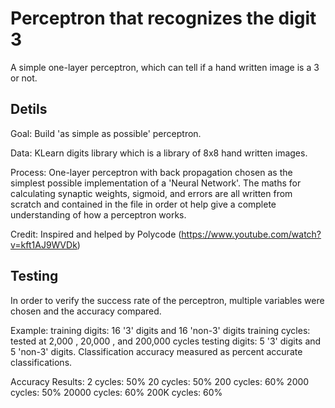 # Perceptron that recognizes the digit 3

A simple one-layer perceptron, which can tell if a hand written image is a 3 or not.

## Detils

Goal: Build 'as simple as possible' perceptron.

Data: KLearn digits library which is a library of 8x8 hand written images.

Process: One-layer perceptron with back propagation chosen as the simplest possible implementation of a 'Neural Network'. The maths for calculating synaptic weights, sigmoid, and errors are all written from scratch and contained in the file in order ot help give a complete understanding of how a perceptron works. 

Credit: Inspired and helped by Polycode (https://www.youtube.com/watch?v=kft1AJ9WVDk)


## Testing

In order to verify the success rate of the perceptron, multiple variables were chosen and the accuracy compared. 

Example:
training digits: 16 '3' digits and 16 'non-3' digits
training cycles: tested at 2,000 , 20,000 , and 200,000 cycles 
testing digits: 5 '3' digits and 5 'non-3' digits. Classification accuracy measured as percent accurate classifications. 

Accuracy Results:
2 cycles:       50% 
20 cycles:      50%
200 cycles:     60%
2000 cycles:    50%
20000 cycles:   60%
200K cycles:    60%
